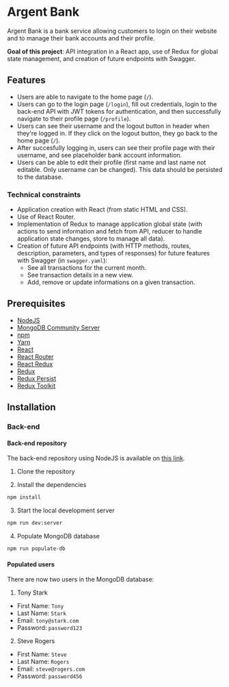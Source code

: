 # Argent Bank

Argent Bank is a bank service allowing customers to login on their website and to manage their bank accounts and their profile.

**Goal of this project**: API integration in a React app, use of Redux for global state management, and creation of future endpoints with Swagger.

## Features

-   Users are able to navigate to the home page (`/`).
-   Users can go to the login page (`/login`), fill out credentials, login to the back-end API with JWT tokens for authentication, and then successfully navigate to their profile page (`/profile`).
-   Users can see their username and the logout button in header when they're logged in. If they click on the logout button, they go back to the home page (`/`).
-   After succesfully logging in, users can see their profile page with their username, and see placeholder bank account information.
-   Users can be able to edit their profile (first name and last name not editable. Only username can be changed). This data should be persisted to the database.

### Technical constraints

-   Application creation with React (from static HTML and CSS).
-   Use of React Router.
-   Implementation of Redux to manage application global state (with actions to send information and fetch from API, reducer to handle application state changes, store to manage all data).
-   Creation of future API endpoints (with HTTP methods, routes, description, parameters, and types of responses) for future features with Swagger (in `swagger.yaml`):
    -   See all transactions for the current month.
    -   See transaction details in a new view.
    -   Add, remove or update informations on a given transaction.

## Prerequisites

-   [NodeJS](https://nodejs.org/en/)
-   [MongoDB Community Server](https://www.mongodb.com/try/download/community)
-   [npm](https://www.npmjs.com/)
-   [Yarn](https://yarnpkg.com/)
-   [React](https://fr.reactjs.org/)
-   [React Router](https://reactrouter.com/)
-   [React Redux](https://react-redux.js.org/)
-   [Redux](https://redux.js.org/)
-   [Redux Persist](https://www.npmjs.com/package/redux-persist)
-   [Redux Toolkit](https://redux-toolkit.js.org/)

## Installation

### Back-end

#### Back-end repository

The back-end repository using NodeJS is available on [this link](https://github.com/OpenClassrooms-Student-Center/ArgentBank-website).

1. Clone the repository

2. Install the dependencies

```sh
npm install
```

3. Start the local development server

```sh
npm run dev:server
```

4. Populate MongoDB database

```sh
npm run populate-db
```

#### Populated users

There are now two users in the MongoDB database:

1. Tony Stark

-   First Name: `Tony`
-   Last Name: `Stark`
-   Email: `tony@stark.com`
-   Password: `password123`

2. Steve Rogers

-   First Name: `Steve`
-   Last Name: `Rogers`
-   Email: `steve@rogers.com`
-   Password: `password456`
